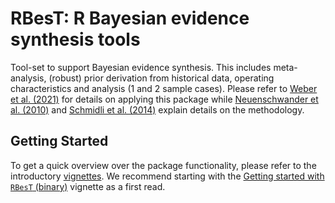 # RBesT: R Bayesian evidence synthesis tools

Tool-set to support Bayesian evidence synthesis. This includes
meta-analysis, (robust) prior derivation from historical data,
operating characteristics and analysis (1 and 2 sample cases). Please
refer to [Weber et al. (2021)](https://doi.org/10.18637/jss.v100.i19)
for details on applying this package while [Neuenschwander et
al. (2010)](https://doi.org/10.1177/1740774509356002) and [Schmidli et
al. (2014)](https://doi.org/10.1111/biom.12242) explain details on the
methodology.


## Getting Started

To get a quick overview over the package functionality, please refer
to the introductory [vignettes](https://opensource.nibr.com/RBesT/articles/index.html). We recommend
starting with the [Getting started with `RBesT`
(binary)](https://opensource.nibr.com/RBesT/articles/introduction.html) vignette as a first read.

